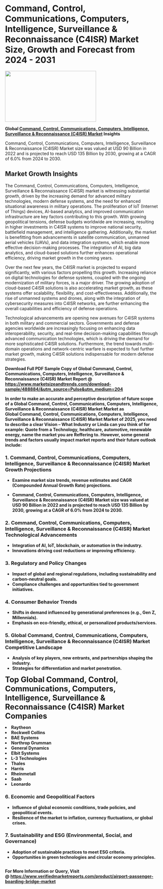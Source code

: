 <H1>Command, Control, Communications, Computers, Intelligence, Surveillance & Reconnaissance (C4ISR) Market Size, Growth and Forecast from 2024 - 2031</H1><img class="aligncenter size-medium wp-image-584254" src="https://thirdeyenews.in/wp-content/uploads/2024/09/Global-Market-Research-300x168.jpeg" alt="" width="300" height="168" /><p><strong>Global&nbsp;<a href="https://www.marketsizeandtrends.com/download-sample/488884/&amp;utm_source=Pulse&amp;utm_medium=204">Command, Control, Communications, Computers, Intelligence, Surveillance & Reconnaissance (C4ISR) Market</a> Insights</strong></p><p>Command, Control, Communications, Computers, Intelligence, Surveillance & Reconnaissance (C4ISR) Market size was valued at USD 90 Billion in 2022 and is projected to reach USD 135 Billion by 2030, growing at a CAGR of 6.0% from 2024 to 2030.</p><p><h2>Market Growth Insights</h2> <p>The Command, Control, Communications, Computers, Intelligence, Surveillance & Reconnaissance (C4ISR) market is witnessing substantial growth, driven by the increasing demand for advanced military technologies, modern defense systems, and the need for enhanced situational awareness in military operations. The proliferation of IoT (Internet of Things) devices, AI-based analytics, and improved communication infrastructure are key factors contributing to this growth. With growing geopolitical tensions, defense budgets worldwide are increasing, resulting in higher investments in C4ISR systems to improve national security, battlefield management, and intelligence gathering. Additionally, the market is benefitting from advancements in satellite communication, unmanned aerial vehicles (UAVs), and data integration systems, which enable more effective decision-making processes. The integration of AI, big data analytics, and cloud-based solutions further enhances operational efficiency, driving market growth in the coming years.</p> <p><strong></strong></p> <p>Over the next few years, the C4ISR market is projected to expand significantly, with various factors propelling this growth. Increasing reliance on digital technologies for defense systems, coupled with the ongoing modernization of military forces, is a major driver. The growing adoption of cloud-based C4ISR solutions is also accelerating market growth, as these systems offer scalability, flexibility, and cost-effectiveness. Additionally, the rise of unmanned systems and drones, along with the integration of cybersecurity measures into C4ISR networks, are further enhancing the overall capabilities and efficiency of defense operations.</p> <p>Technological advancements are opening new avenues for C4ISR systems in both military and commercial sectors. Governments and defense agencies worldwide are increasingly focusing on enhancing data interoperability, security, and real-time decision-making capabilities through advanced communication technologies, which is driving the demand for more sophisticated C4ISR solutions. Furthermore, the trend towards multi-domain operations and network-centric warfare is expected to fuel further market growth, making C4ISR solutions indispensable for modern defense strategies.</p> <p><strong></p><p><span class=""><strong>Download Full PDF Sample Copy of Global Command, Control, Communications, Computers, Intelligence, Surveillance & Reconnaissance (C4ISR) Market Report</strong> @ <a href="https://www.marketsizeandtrends.com/download-sample/488884/&amp;utm_source=Pulse&amp;utm_medium=204" target="_blank">https://www.marketsizeandtrends.com/download-sample/488884/&amp;utm_source=Pulse&amp;utm_medium=204</a></span></p><p>In order to make an accurate and perceptive description of future scope of a Global&nbsp;Command, Control, Communications, Computers, Intelligence, Surveillance & Reconnaissance (C4ISR) Market Market as Global&nbsp;Command, Control, Communications, Computers, Intelligence, Surveillance & Reconnaissance (C4ISR) Market Market of 2025, you need to describe a clear Vision &ndash; What Industry or Linda can you think of for example: Quote from a Technology, healthcare, automotive, renewable energy, name the market you are Reffering to. However, some general trends and factors usually impact market reports and their future outlook include:</p><h3>1.&nbsp;<strong>Command, Control, Communications, Computers, Intelligence, Surveillance & Reconnaissance (C4ISR) Market Growth Projections</strong></h3><ul><li>Examine market size trends, revenue estimates and CAGR (Compounded Annual Growth Rate) projections.</li><li><p>Command, Control, Communications, Computers, Intelligence, Surveillance & Reconnaissance (C4ISR) Market size was valued at USD 90 Billion in 2022 and is projected to reach USD 135 Billion by 2030, growing at a CAGR of 6.0% from 2024 to 2030.</p></li></ul><h3>2.&nbsp;<strong>Command, Control, Communications, Computers, Intelligence, Surveillance & Reconnaissance (C4ISR) Market Technological Advancements</strong></h3><ul><li>Integration of AI, IoT, blockchain, or automation in the industry.</li><li>Innovations driving cost reductions or improving efficiency.</li></ul><h3>3.&nbsp;<strong>Regulatory and Policy Changes</strong></h3><ul><li>Impact of global and regional regulations, including sustainability and carbon-neutral goals.</li><li>Compliance challenges and opportunities tied to government initiatives.</li></ul><h3>4.&nbsp;<strong>Consumer Behavior Trends</strong></h3><ul><li>Shifts in demand influenced by generational preferences (e.g., Gen Z, Millennials).</li><li>Emphasis on eco-friendly, ethical, or personalized products/services.</li></ul><h3>5.&nbsp;<strong>Global Command, Control, Communications, Computers, Intelligence, Surveillance & Reconnaissance (C4ISR) Market Competitive Landscape</strong></h3><ul><li>Analysis of key players, new entrants, and partnerships shaping the industry.</li><li>Strategies for differentiation and market penetration.</li></ul><p data-pm-slice="1 1 []"><span style="color: inherit; font-family: inherit; font-size: 25px;">Top Global Command, Control, Communications, Computers, Intelligence, Surveillance & Reconnaissance (C4ISR) Market Companies</span></p><div class="" data-test-id=""><p><li>Raytheon</li><li> Rockwell Collins</li><li> BAE Systems</li><li> Northrop Grumman</li><li> General Dynamics</li><li> Elbit Systems</li><li> L-3 Technologies</li><li> Thales</li><li> Harris</li><li> Rheinmetall</li><li> Saab</li><li> Leonardo</li></p></div><h3>6.&nbsp;<strong>Economic and Geopolitical Factors</strong></h3><ul><li>Influence of global economic conditions, trade policies, and geopolitical events.</li><li>Resilience of the market to inflation, currency fluctuations, or global crises.</li></ul><h3>7.&nbsp;<strong>Sustainability and ESG (Environmental, Social, and Governance)</strong></h3><ul><li>Adoption of sustainable practices to meet ESG criteria.</li><li>Opportunities in green technologies and circular economy principles.</li></ul><h2><strong style="font-size: 14px;">For More Information or Query, Visit @&nbsp;</strong><a style="background-color: #ffffff; font-size: 14px;" href="https://www.marketsizeandtrends.com/report/command-control-communications-computers-intelligence-surveillance-reconnaissance-c4isr-market/" target="_blank">https://www.verifiedmarketreports.com/product/airport-passenger-boarding-bridge-market</a></h2>
